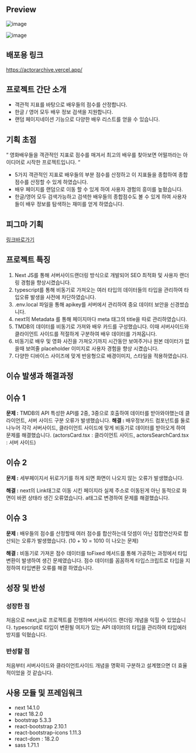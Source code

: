 ## Preview 
![image](https://github.com/YoHaiYo/ActorArchive/assets/124754510/e5554384-116f-41b9-9fa9-92e9a2af45d3)

![image](https://github.com/YoHaiYo/ActorArchive/assets/124754510/adb3b27d-25d9-4aa9-adca-8d6d8a80634c)
	
## 배포용 링크
https://actorarchive.vercel.app/

## 프로젝트 간단 소개 
- 객관적 지표를 바탕으로 배우들의 점수를 산정합니다.
- 한글 / 영어 모두 배우 정보 검색을 지원합니다.
- 랜덤 페이지네이션 기능으로 다양한 배우 리스트를 얻을 수 있습니다.  

## 기획 초점
“ 영화배우들을 객관적인 지표로 점수를 매겨서 최고의 배우를 찾아보면 어떨까라는 아이디어로 시작한 프로젝트입니다. “
- 5가지 객관적인 지표로 배우들의 부분 점수를 산정하고 이 지표들을 종합하여 종합점수를 산정할 수 있게 하였습니다. 
- 배우 페이지를 랜덤으로 이동 할 수 있게 하여 사용자 경험의 흥미를 높혔습니다.
- 한글/영어 모두 검색가능하고 검색한 배우들의 종합점수도 볼 수 있게 하여 사용자들이 배우 정보를 탐색하는 재미를 얻게 하였습니다.

## 피그마 기획
[링크바로가기](https://www.figma.com/file/YoztuZE2rJGrX8PQGnnCyQ/ActorArchive?type=design&node-id=0-1&mode=design&t=OYgQjUIHA5ctLd21-0)

## 프로젝트 특징
1. Next JS를 통해 서버사이드랜더링 방식으로 개발되어 SEO 최적화 및 사용자 랜더링 경험을 향상시켰습니다.
3. typescript를 통해 비동기로 가져오는 여러 타입의 데이터들의 타입을 관리하여 타입오류 발생을 사전에 차단하였습니다. 
4. .env.local 파일을 통해 apikey를 서버에서 관리하여 중요 데이터 보안을 신경썼습니다. 
5. next의 Metadata 를 통해 페이지마다 meta 태그의 title을 따로 관리하였습니다.
6. TMDB의 데이터를 비동기로 가져와 배우 카드를 구성했습니다. 이때 서버사이드와 클라이언트 사이드를 적절하게 구분하여 배우 데이터를 가져옵니다.
7. 비동기로 배우 및 영화 사진을 가져오기까지 시간동안 보여주거나 원본 데이터가 없을때 보여줄 placeholder 이미지로 사용자 경험을 향상 시켰습니다.
8. 다양한 디바이스 사이즈에 맞게 반응형으로 배경이미지, 스타일을 적용하였습니다.

## 이슈 발생과 해결과정
## 이슈 1 
**문제 :** TMDB의 API 특성한 API를 2중, 3중으로 호출하여 데이터를 받아와야했는데 클라이언트, 서버 사이드 구분 오류가 발생했습니다.
**해결 :** 배우정보카드 컴포넌트를 둘로 나누어 각각 서버사이드, 클라이언트 사이드에 맞게 비동기로 데이터를 받아오게 하여 문제를 해결했습니다. 
(actorsCard.tsx : 클라이언트 사이드, actorsSearchCard.tsx : 서버 사이드)

## 이슈 2 
**문제 :** 세부페이지서 뒤로가기를 하게 되면 화면이 나오지 않는 오류가 발생했습니다.

**해결 :** next의 Link태그로 이동 시킨 페이지라 실제 주소로 이동된게 아닌 동적으로 화면이 바뀐 상태라 생긴 오류였습니다. a태그로 변경하여 문제를 해결했습니다. 

## 이슈 3 
**문제 :** 배우들의 점수를 산정할때 여러 점수를 합산하는데 덧셈이 아닌 접합연산자로 합산되는 오류가 발생했습니다. (10 + 10 = 1010 이 나오는 문제)

**해결 :**
비동기로 가져온 점수 데이터를 toFixed 메서드를 통해 가공하는 과정에서 타입변환이 발생하여 생긴 문제였습니다. 
점수 데이터를 꼼꼼하게 타입스크립트로 타입을 지정하여 타입변환 오류를 해결 하였습니다. 

## 성장 및 반성
### 성장한 점
처음으로 next,js로 프로젝트를 진행하며 서버사이드 랜더링 개념을 익힐 수 있었습니다. 
typescript로 타입이 변환될 여지가 있는 API 데이터의 타입을 관리하여 타입에러 방지를 익혔습니다.
### 반성할 점
처음부터 서버사이드와 클라이언트사이드 개념을 명확히 구분하고 설계했으면 더 효율적이었을 것 같습니다.

## 사용 모듈 및 프레임워크
- next 14.1.0
- react 18.2.0
- bootstrap 5.3.3
- react-bootstrap 2.10.1
- react-bootstrap-icons 1.11.3
- react-dom : 18.2.0
- sass 1.71.1

